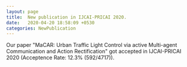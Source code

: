 ```yaml
---
layout: page
title:  New publication in IJCAI-PRICAI 2020.
date:   2020-04-20 18:58:09 +0530
categories: NewPublication
---
```

Our paper "MaCAR: Urban Traffic Light Control via active Multi-agent Communication and Action Rectification" got accepted in IJCAI-PRICAI 2020 (Acceptence Rate: 12.3% (592/4717)).

